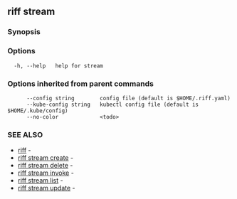 ## riff stream

<todo>

### Synopsis

<todo>

### Options

```
  -h, --help   help for stream
```

### Options inherited from parent commands

```
      --config string        config file (default is $HOME/.riff.yaml)
      --kube-config string   kubectl config file (default is $HOME/.kube/config)
      --no-color             <todo>
```

### SEE ALSO

* [riff](riff.md)	 - <todo>
* [riff stream create](riff_stream_create.md)	 - <todo>
* [riff stream delete](riff_stream_delete.md)	 - <todo>
* [riff stream invoke](riff_stream_invoke.md)	 - <todo>
* [riff stream list](riff_stream_list.md)	 - <todo>
* [riff stream update](riff_stream_update.md)	 - <todo>


